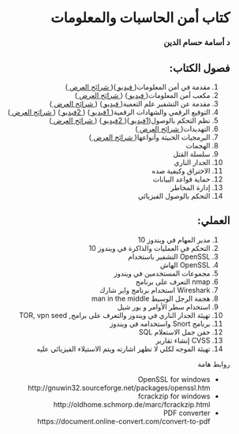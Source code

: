 <div dir="rtl">
  <h1> كتاب أمن الحاسبات والمعلومات </h1>
  <h3>
  د أسامة حسام الدين 
</h3>
  <h2> فصول الكتاب:</h2>
  <ol>
    <li> مقدمة في أمن المعلومات(<a href="https://youtu.be/5og37POTDLc"> فيديو </a>)(<a href="./slides/01_intro.pdf"> شرائح العرض </a>) </li>
    <li> مكعب أمن المعلومات(<a href="https://youtu.be/JqG5SrIjboA"> فيديو </a>) (<a href="./slides/02_cybercube.pdf"> شرائح العرض </a>)</li>
    <li> مقدمة عن التشفير علم التعمية(<a href="https://youtu.be/ODQDFOIWEKc"> فيديو </a>) (<a href="./slides/03_crypto.pdf"> شرائح العرض </a>)</li>
    <li> التوقيع الرقمي والشهادات الرقمية(<a href="https://youtu.be/nYENa1JSWdg"> 1فيديو </a>) (<a href="https://youtu.be/39v4y56-INw"> 2فيديو </a>) (<a href="./slides/04_digitalcert.pdf"> شرائح العرض </a>)</li>
    <li> نظم التحكم بالوصول(<a href="https://youtu.be/s-KFtFZ-OoE">1فيديو </a>)(<a href="https://youtu.be/EuVQSYdL8R4"> 2فيديو </a>) (<a href="./slides/05_accesscontrol.pdf"> شرائح العرض </a>)</li>
    <li> التهديدات(<a href="./slides/06_threats.pdf"> شرائح العرض </a>)</li> 
    <li> البرمجيات الخبيثة وأنواعها(<a href="./slides/07_malware.pdf"> شرائح العرض </a>)</li>
    <li>الهجمات </li>
    <li> سلسلة القتل</li>
    <li> الجدار الناري</li>
    <li> الاختراق وكيفية صده</li>
    <li> حماية قواعد البيانات</li>
    <li> إدارة المخاطر</li>
    <li> التحكم بالوصول الفيزيائي</li>
  </ol>
   <h2> العملي:</h2>
   <ol>
     <li> مدير المهام في ويندوز 10  </li>
    <li> التحكم في العمليات والذاكرة في ويندوز 10 </li>
    <li> OpenSSL التشفير باستخدام  </li>
    <li> OpenSSL الهاش   </li>
    <li> مجموعات المستخدمين في ويندوز  </li>
    <li> nmap التعرف على برنامج   </li> 
    <li> Wireshark استخدام برنامج واير شارك  </li>
    <li> هجمة الرجل الوسيط man in the middle </li>
    <li>  استخدام سطر الأوامر و بور شيل </li>
    <li> تهيئة الجدار الناري في ويندوز والتعرف على برامج, TOR, vpn seed  </li>
    <li> برنامج Snort واستخدامه في ويندوز  </li>
    <li> حقن جمل الاستعلام SQL </li>
    <li> CVSS إنشاء تقارير</li>
    <li> تهيئة الموجه لكلي لا تظهر اشارته ويتم الاستيلاء الفيزيائي عليه   </li>
  </ol>
  
  روابط هامة

 <ul> 
  <li>
OpenSSL for windows <br>
    http://gnuwin32.sourceforge.net/packages/openssl.htm </li>
<li>
fcrackzip for windows <br>
  http://oldhome.schmorp.de/marc/fcrackzip.html </li>
  <li>
PDF converter <br>
 https://document.online-convert.com/convert-to-pdf </li>
   
 </ul>

</div>
